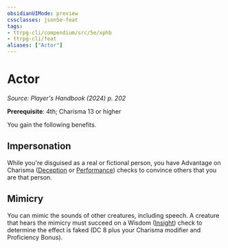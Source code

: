 ```yaml
---
obsidianUIMode: preview
cssclasses: json5e-feat
tags:
- ttrpg-cli/compendium/src/5e/xphb
- ttrpg-cli/feat
aliases: ["Actor"]
---
```

# Actor
*Source: Player's Handbook (2024) p. 202*  

**Prerequisite**: 4th; Charisma 13 or higher

You gain the following benefits.

## Impersonation

While you're disguised as a real or fictional person, you have Advantage on Charisma ([Deception](3-Compendium/rules/skills.md#Deception) or [Performance](3-Compendium/rules/skills.md#Performance)) checks to convince others that you are that person.

## Mimicry

You can mimic the sounds of other creatures, including speech. A creature that hears the mimicry must succeed on a Wisdom ([Insight](3-Compendium/rules/skills.md#Insight)) check to determine the effect is faked (DC 8 plus your Charisma modifier and Proficiency Bonus).